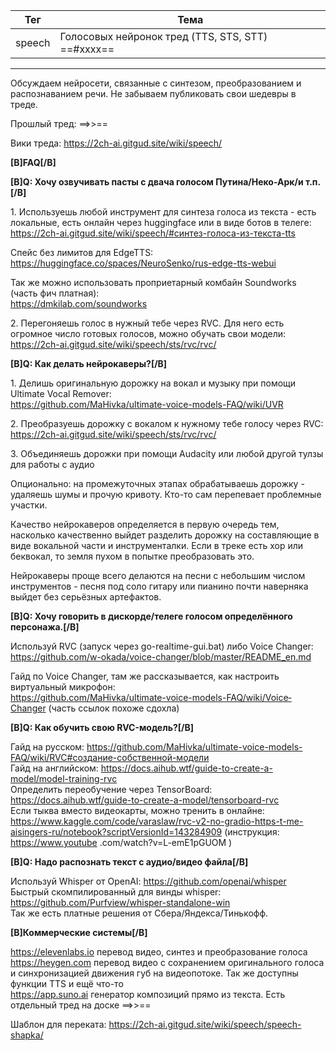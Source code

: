 Тег   | Тема
----- | ------
speech   |  Голосовых нейронок тред (TTS, STS, STT) ==#xxxx==

***

Обсуждаем нейросети, связанные с синтезом, преобразованием и распознаванием речи. Не забываем публиковать свои шедевры в треде.

Прошлый тред: ==>>==  

Вики треда: <https://2ch-ai.gitgud.site/wiki/speech/>

**[B]FAQ[/B]**

**[B]Q: Хочу озвучивать пасты с двача голосом Путина/Неко-Арк/и т.п.[/B]**

1\. Используешь любой инструмент для синтеза голоса из текста - есть локальные, есть онлайн через huggingface или в виде ботов в телеге:  
<https://2ch-ai.gitgud.site/wiki/speech/#синтез-голоса-из-текста-tts>

Спейс без лимитов для EdgeTTS:  
<https://huggingface.co/spaces/NeuroSenko/rus-edge-tts-webui>

Так же можно использовать проприетарный комбайн Soundworks (часть фич платная):  
<https://dmkilab.com/soundworks>

2\. Перегоняешь голос в нужный тебе через RVC. Для него есть огромное число готовых голосов, можно обучать свои модели:  
<https://2ch-ai.gitgud.site/wiki/speech/sts/rvc/rvc/>

**[B]Q: Как делать нейрокаверы?[/B]**

1\. Делишь оригинальную дорожку на вокал и музыку при помощи Ultimate Vocal Remover:  
<https://github.com/MaHivka/ultimate-voice-models-FAQ/wiki/UVR>

2\. Преобразуешь дорожку с вокалом к нужному тебе голосу через RVC:  
<https://2ch-ai.gitgud.site/wiki/speech/sts/rvc/rvc/>

3\. Объединяешь дорожки при помощи Audacity или любой другой тулзы для работы с аудио

Опционально: на промежуточных этапах обрабатываешь дорожку - удаляешь шумы и прочую кривоту. Кто-то сам перепевает проблемные участки.

Качество нейрокаверов определяется в первую очередь тем, насколько качественно выйдет разделить дорожку на составляющие в виде вокальной части и инструменталки. Если в треке есть хор или беквокал, то земля пухом в попытке преобразовать это.

Нейрокаверы проще всего делаются на песни с небольшим числом инструментов - песня под соло гитару или пианино почти наверняка выйдет без серьёзных артефактов.

**[B]Q: Хочу говорить в дискорде/телеге голосом определённого персонажа.[/B]**

Используй RVC (запуск через go-realtime-gui.bat) либо Voice Changer:  
<https://github.com/w-okada/voice-changer/blob/master/README_en.md>

Гайд по Voice Changer, там же рассказывается, как настроить виртуальный микрофон:  
<https://github.com/MaHivka/ultimate-voice-models-FAQ/wiki/Voice‐Changer> (часть ссылок похоже сдохла)

**[B]Q: Как обучить свою RVC-модель?[/B]**

Гайд на русском: <https://github.com/MaHivka/ultimate-voice-models-FAQ/wiki/RVC#создание-собственной-модели>  
Гайд на английском: <https://docs.aihub.wtf/guide-to-create-a-model/model-training-rvc>  
Определить переобучение через TensorBoard: <https://docs.aihub.wtf/guide-to-create-a-model/tensorboard-rvc>  
Если тыква вместо видеокарты, можно тренить в онлайне: <https://www.kaggle.com/code/varaslaw/rvc-v2-no-gradio-https-t-me-aisingers-ru/notebook?scriptVersionId=143284909> (инструкция: https://www.youtube .com/watch?v=L-emE1pGUOM )  

**[B]Q: Надо распознать текст с аудио/видео файла[/B]**

Используй Whisper от OpenAI: <https://github.com/openai/whisper>  
Быстрый скомпилированный для винды whisper: <https://github.com/Purfview/whisper-standalone-win>  
Так же есть платные решения от Сбера/Яндекса/Тинькофф.  

**[B]Коммерческие системы[/B]**

<https://elevenlabs.io> перевод видео, синтез и преобразование голоса  
<https://heygen.com> перевод видео с сохранением оригинального голоса и синхронизацией движения губ на видеопотоке. Так же доступны функции TTS и ещё что-то  
<https://app.suno.ai> генератор композиций прямо из текста. Есть отдельный тред на доске  ==>>==

Шаблон для переката: <https://2ch-ai.gitgud.site/wiki/speech/speech-shapka/>
